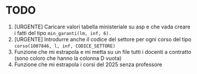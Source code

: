 # TODO

1. [URGENTE] Caricare valori tabella ministeriale su asp e che vada creare i fatti del tipo `min_garanti(lm, inf, 6).`
2. [URGENTE] Introdurre anche il codice del settore per ogni corso del tipo `corso(1007846, l, inf, CODICE_SETTORE)`
3. Funzione che mi estrapola e mi metta su un file tutti i docenti a contratto (sono coloro che hanno la colonna D vuota)
4. Funzione che mi estrapola i corsi del 2025 senza professore